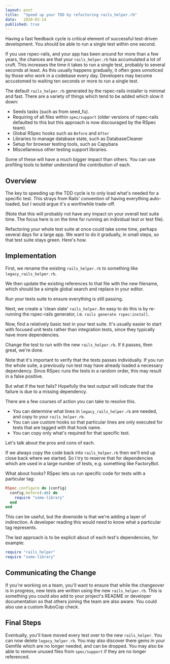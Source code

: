 ```yaml
---
layout: post
title:  "Speed up your TDD by refactoring rails_helper.rb"
date:   2020-03-14
published: true
---
```


Having a fast feedback cycle is critical element of successful test-driven development.
You should be able to run a single test within one second.

If you use rspec-rails, and your app has been around for more than a few years, the chances are that your `rails_helper.rb` has accumulated a lot of cruft.
This increases the time it takes to run a single test, probably to several seconds at least.
As this usually happens gradually, it often goes unnoticed by those who work in a codebase every day.
Developers may become accustomed to waiting ten seconds or more to run a single test.

The default `rails_helper.rb` generated by the rspec-rails installer is minimal and fast. There are a variety of things which tend to be added which slow it down:

- Seeds tasks (such as from seed_fu).
- Requiring of all files within `spec/support` (older versions of rspec-rails defaulted to this but this approach is now discouraged by the RSpec team).
- Global RSpec hooks such as `Before` and `After`
- Libraries to manage database state, such as DatabaseCleaner
- Setup for browser testing tools, such as Capybara
- Miscellaneous other testing support libraries.

Some of these will have a much bigger impact than others.
You can use profiling tools to better understand the contribution of each.

## Overview

The key to speeding up the TDD cycle is to only load what's needed for a specific test.
This strays from Rails' convention of having everything auto-loaded, but I would argue it's a worthwhile trade-off.

(Note that this will probably not have any impact on your overall test suite time. The focus here is on the time for running an individual test or test file).

Refactoring your whole test suite at once could take some time, perhaps several days for a large app.
We want to do it gradually, in small steps, so that test suite stays green. Here's how.

## Implementation

First, we rename the existing `rails_helper.rb` to something like `legacy_rails_helper.rb`.

We then update the existing references to that file with the new filename, which should be a simple global search and replace in your editor.

Run your tests suite to ensure everything is still passing.

Next, we create a 'clean slate' `rails_helper`. An easy to do this is by re-running the rspec-rails generator, i.e. `rails generate rspec:install`.

Now, find a relatively basic test in your test suite. It's usually easier to start with focused unit tests rather than integration tests, since they typically have more dependencies.

Change the test to run with the new `rails_helper.rb`. If it passes, then great, we're done.

Note that it's important to verify that the tests passes individually. If you run the whole suite, a previously run test may have already loaded a necessary dependency. Since RSpec runs the tests in a random order, this may result in a false positive.

But what if the test fails? Hopefully the test output will indicate that the failure is due to a missing dependency.

There are a few courses of action you can take to resolve this.

- You can determine what lines in `legacy_rails_helper.rb` are needed, and copy to your `rails_helper.rb`.
- You can use custom hooks so that particular lines are only executed for tests that are tagged with that hook name.
- You can copy only what's required for that specific test.

Let's talk about the pros and cons of each.

If we always copy the code back into `rails_helper.rb` then we'll end up close back where we started.
So I try to reserve that for dependencies which are used in a large number of tests, e.g. something like FactoryBot.

What about hooks? RSpec lets us run specific code for tests with a particular tag:

```ruby
RSpec.configure do |config|
  config.before(:db) do
    require "some-library"
  end
end
```

This can be useful, but the downside is that we're adding a layer of indirection.
A developer reading this would need to know what a particular tag represents.

The last approach is to be explicit about of each test's dependencies, for example:

```ruby
require "rails_helper"
require "some-library"
```

## Communicating the Change

If you're working on a team, you'll want to ensure that while the changeover is in progress, new tests are written using the new `rails_helper.rb`.
This is something you could also add to your project's README or developer documentation so that others joining the team are also aware.
You could also use a custom RuboCop check.

## Final Steps

Eventually, you'll have moved every test over to the new `rails_helper`. You can now delete `legacy_helper.rb`. You may also discover there gems in your Gemfile which are no longer needed, and can be dropped. You may also be able to remove unused files from `spec/support` if they are no longer referenced.
